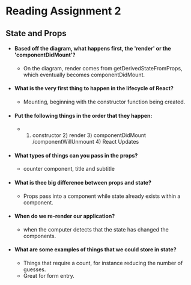 # Reading Assignment 2
## State and Props

- #### Based off the diagram, what happens first, the 'render' or the 'componentDidMount'?
    - On the diagram, render comes from getDerivedStateFromProps, which eventually becomes componentDidMount.

- #### What is the very first thing to happen in the lifecycle of React?
    - Mounting, beginning with the constructor function being created.

- #### Put the following things in the order that they happen:
    - 1) constructor 2) render 3) componentDidMount /componentWillUnmount 4) React Updates

- #### What types of things can you pass in the props?
    - counter component, title and subtitle

- #### What is thee big difference between props and state?
    - Props pass into a component while state already exists within a component.

- #### When do we re-render our application?
    - when the computer detects that the state has changed the components.

- #### What are some examples of things that we could store in state?
    - Things that require a count, for instance reducing the number of guesses.
    - Great for form entry.